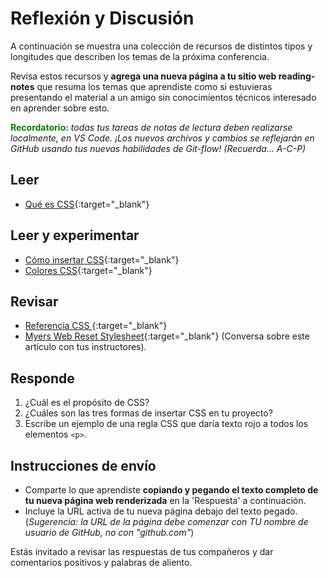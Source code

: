 # Reflexión y Discusión

A continuación se muestra una colección de recursos de distintos tipos y longitudes que describen los temas de la próxima conferencia.

Revisa estos recursos y **agrega una nueva página a tu sitio web reading-notes** que resuma los temas que aprendiste como si estuvieras presentando el material a un amigo sin conocimientos técnicos interesado en aprender sobre esto.

<strong style="color: green">Recordatorio:</strong> *todas tus tareas de notas de lectura deben realizarse localmente, en VS Code. ¡Los nuevos archivos y cambios se reflejarán en GitHub usando tus nuevas habilidades de Git-flow! (Recuerda... A-C-P)*

## Leer

* [Qué es CSS](https://developer.mozilla.org/es/docs/Learn/CSS/First_steps/What_is_CSS){:target="_blank"}

## Leer y experimentar

* [Cómo insertar CSS](https://developer.mozilla.org/es/docs/Learn/Getting_started_with_the_web/CSS_basics){:target="_blank"}
* [Colores CSS](https://developer.mozilla.org/es/docs/Web/CSS/color){:target="_blank"}

## Revisar

* [Referencia CSS ](https://developer.mozilla.org/es/docs/Web/CSS/Reference){:target="_blank"}
* [Myers Web Reset Stylesheet](https://meyerweb.com/eric/tools/css/reset/){:target="_blank"} (Conversa sobre este artículo con tus instructores).

## Responde

1. ¿Cuál es el propósito de CSS?
2. ¿Cuáles son las tres formas de insertar CSS en tu proyecto?
3. Escribe un ejemplo de una regla CSS que daría texto rojo a todos los elementos `<p>`.

## Instrucciones de envío

* Comparte lo que aprendiste **copiando y pegando el texto completo de tu nueva página web renderizada** en la 'Respuesta' a continuación.
* Incluye la URL activa de tu nueva página debajo del texto pegado. (*Sugerencia: la URL de la página debe comenzar con TU nombre de usuario de GitHub, no con "github.com"*)

Estás invitado a revisar las respuestas de tus compañeros y dar comentarios positivos y palabras de aliento.
